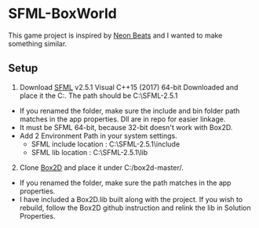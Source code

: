 # SFML-BoxWorld
This game project is inspired by [Neon Beats](https://store.steampowered.com/search/?snr=1_4_4__12&term=neon) and I wanted to make something similar.

Setup
---
1. Download [SFML](https://www.sfml-dev.org/) v2.5.1 Visual C++15 (2017) 64-bit Downloaded and place it the C:\. The path should be C:\SFML-2.5.1
- If you renamed the folder, make sure the include and bin folder path matches in the app properties.  Dll are in repo for easier linkage.
- It must be SFML 64-bit, because 32-bit doesn't work with Box2D.
- Add 2 Environment Path in your system settings.
  - SFML include location : C:\SFML-2.5.1\include
  - SFML lib location : C:\SFML-2.5.1\lib

2. Clone [Box2D](https://github.com/erincatto/Box2D) and place it under C:/box2d-master/. 
- If you renamed the folder, make sure the path matches in the app properties.
- I have included a Box2D.lib built along with the project. If you wish to rebuild, follow the Box2D github instruction and relink the lib in Solution Properties. 

